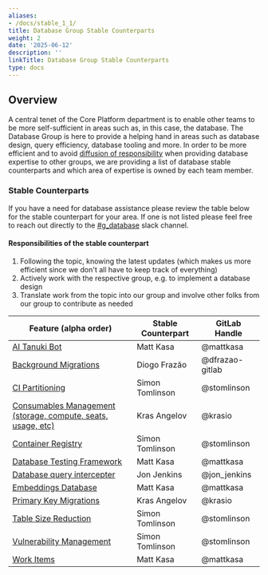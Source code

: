 ```yaml
---
aliases:
- /docs/stable_1_1/
title: Database Group Stable Counterparts
weight: 2
date: '2025-06-12'
description: ''
linkTitle: Database Group Stable Counterparts
type: docs
---
```


## Overview

A central tenet of the Core Platform department is to enable other teams to be more self-sufficient in areas such as, in this case, the database. The Database Group is here to provide a helping hand in areas such as database design, query efficiency, database tooling and more. In order to be more efficient and to avoid [diffusion of responsibility](https://en.wikipedia.org/wiki/Diffusion_of_responsibility) when providing database expertise to other groups, we are providing a list of database stable counterparts and which area of expertise is owned by each team member.

### Stable Counterparts

If you have a need for database assistance please review the table below for the stable counterpart for your area. If one is not listed please feel free to reach out directly to the [#g_database](https://gitlab.slack.com/archives/CNZ8E900G) slack channel.

#### Responsibilities of the stable counterpart

1. Following the topic, knowing the latest updates (which makes us more efficient since we don't all have to keep track of everything)
1. Actively work with the respective group, e.g. to implement a database design
1. Translate work from the topic into our group and involve other folks from our group to contribute as needed

| Feature (alpha order) | Stable Counterpart | GitLab Handle |
| --- | --- | --- |
| [AI Tanuki Bot](https://gitlab.com/groups/gitlab-org/-/epics/10234) | Matt Kasa | @mattkasa |
| [Background Migrations](https://gitlab.com/groups/gitlab-org/-/epics/6751) | Diogo Frazão | @dfrazao-gitlab |
| [CI Partitioning](https://gitlab.com/groups/gitlab-org/-/epics/7522) | Simon Tomlinson | @stomlinson |
| [Consumables Management (storage, compute, seats, usage, etc)](https://about.gitlab.com/direction/fulfillment/#fulfillment-sections-current-focus-fy22-q3) | Kras Angelov | @krasio |
| [Container Registry](https://docs.gitlab.com/ee/user/packages/container_registry/) | Simon Tomlinson | @stomlinson |
| [Database Testing Framework](https://docs.gitlab.com/ee/architecture/blueprints/database_testing/) | Matt Kasa | @mattkasa |
| [Database query intercepter](https://gitlab.com/gitlab-org/database-team/query-intercepter) | Jon Jenkins | @jon_jenkins |
| [Embeddings Database](https://gitlab.com/groups/gitlab-org/-/epics/10240) | Matt Kasa | @mattkasa |
| [Primary Key Migrations](https://gitlab.com/groups/gitlab-org/-/epics/4785) | Kras Angelov | @krasio |
| [Table Size Reduction](https://gitlab.com/groups/gitlab-org/-/epics/6211) | Simon Tomlinson | @stomlinson |
| [Vulnerability Management](https://about.gitlab.com/direction/govern/threat_insights/vulnerability_management/) | Simon Tomlinson | @stomlinson |
| [Work Items](https://docs.gitlab.com/ee/architecture/blueprints/work_items/) | Matt Kasa | @mattkasa |
